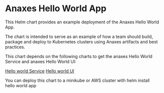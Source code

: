 # Anaxes Hello World App


This Helm chart provides an example deployment of the Anaxes Hello World App.

The chart is intended to serve as an example of how a team should build, package and deploy to Kubernetes clusters using Anaxes artifacts and best practices.

This chart depends on the following charts to get the anaxes Hello World Service and anaxes Hello World UI:

[Hello world Service](https://github.com/Alfresco/charts-test.git)
[Hello world UI](https://github.com/Alfresco/charts-test.git)

You can deploy this chart to a minikube or AWS cluster with helm install hello world app
